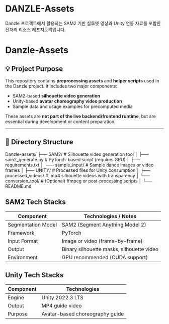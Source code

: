 # DANZLE-Assets
Danzle 프로젝트에서 활용되는 SAM2 기반 실루엣 영상과 Unity 연동 자료를 포함한 전처리 리소스 레포지토리입니다.


# Danzle-Assets

## 💡 Project Purpose

This repository contains **preprocessing assets** and **helper scripts** used in the Danzle project. It includes two major components:

- SAM2-based **silhouette video generation**
- Unity-based **avatar choreography video production**
- Sample data and usage examples for precomputed media

These assets are **not part of the live backend/frontend runtime**, but are essential during development or content preparation.

---

## 📁 Directory Structure

Danzle-assets/
├── SAM2/ # Silhouette video generation tool
│ ├── sam2_generate.py # PyTorch-based script (requires GPU)
│ ├── requirements.txt
│ └── sample_input/ # Sample dance images or video frames
│
├── UNITY/ # Processed files for Unity consumption
│ ├── processed_videos/ # .mp4 silhouette videos with transparency
│ └── conversion_tool/ # (Optional) ffmpeg or post-processing scripts
│
└── README.md



## SAM2 Tech Stacks

| Component          | Technologies / Notes                      |
| ------------------ | ----------------------------------------- |
| Segmentation Model | SAM2 (Segment Anything Model 2)           |
| Framework          | PyTorch                                   |
| Input Format       | Image or video (frame-by-frame)           |
| Output             | Binary silhouette masks, silhouette video |
| Environment        | GPU recommended (CUDA support)            |


## Unity Tech Stacks

| Component | Technologies                    |
| --------- | ------------------------------- |
| Engine    | Unity 2022.3 LTS                |
| Output    | MP4 guide video                 |
| Purpose   | Avatar-based choreography guide |




















